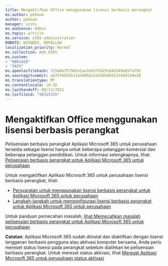 ```yaml
---
title: Mengaktifkan Office menggunakan lisensi berbasis perangkat
ms.author: pebaum
author: pebaum
manager: scotv
ms.audience: Admin
ms.topic: article
ms.service: o365-administration
ROBOTS: NOINDEX, NOFOLLOW
localization_priority: Normal
ms.collection: Adm_O365
ms.custom:
- "9001420"
- "3433"
ms.openlocfilehash: 725a0b757902e5ae16d375d291d4d349b897a792
ms.sourcegitcommit: ab75f66355116e995b3cb5505465b31989339e28
ms.translationtype: MT
ms.contentlocale: id-ID
ms.lasthandoff: 08/13/2021
ms.locfileid: "58315335"
---
```

# <a name="activating-office-using-device-based-licensing"></a>Mengaktifkan Office menggunakan lisensi berbasis perangkat

Pelisensian berbasis perangkat Aplikasi Microsoft 365 untuk perusahaan tersedia sebagai lisensi hanya untuk beberapa pelanggan komersial dan beberapa pelanggan pendidikan. Untuk informasi selengkapnya, lihat: [Pelisensian berbasis perangkat untuk Aplikasi Microsoft 365 untuk perusahaan](https://docs.microsoft.com/deployoffice/device-based-licensing)

Untuk mengaktifkan Aplikasi Microsoft 365 untuk perusahaan lisensi berbasis perangkat, lihat:

- [Persyaratan untuk menggunakan lisensi berbasis perangkat untuk Aplikasi Microsoft 365 untuk perusahaan](https://docs.microsoft.com/deployoffice/device-based-licensing#requirements-for-using-device-based-licensing-for-microsoft-365-apps-for-enterprise)
- [Langkah-langkah untuk mengonfigurasi lisensi berbasis perangkat untuk Aplikasi Microsoft 365 untuk perusahaan](https://docs.microsoft.com/deployoffice/device-based-licensing#steps-to-configure-device-based-licensing-for-microsoft-365-apps-for-enterprise)

Untuk panduan pemecahan masalah, [lihat Memecahkan masalah pelisensian berbasis perangkat untuk Aplikasi Microsoft 365 untuk perusahaan](https://docs.microsoft.com/deployoffice/device-based-licensing#troubleshoot-device-based-licensing-for-microsoft-365-apps-for-enterprise)

**Catatan**: Aplikasi Microsoft 365 sudah diinstal dan diaktifkan dengan lisensi langganan berbasis pengguna atau aktivasi komputer bersama, Anda perlu mereset status lisensi pada perangkat sebelum dialihkan ke pelisensian berbasis perangkat. Untuk mereset status aktivasi, lihat [Mereset Aplikasi Microsoft 365 untuk perusahaan status aktivasi](https://docs.microsoft.com/office/troubleshoot/activation/reset-office-365-proplus-activation-state)
